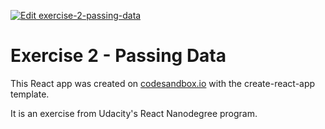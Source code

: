 [![Edit exercise-2-passing-data](https://codesandbox.io/static/img/play-codesandbox.svg)](https://codesandbox.io/s/6wrm98no3w)

# Exercise 2 - Passing Data

This React app was created on [codesandbox.io](https://codesandbox.io) with the create-react-app template.

It is an exercise from Udacity's React Nanodegree program.
